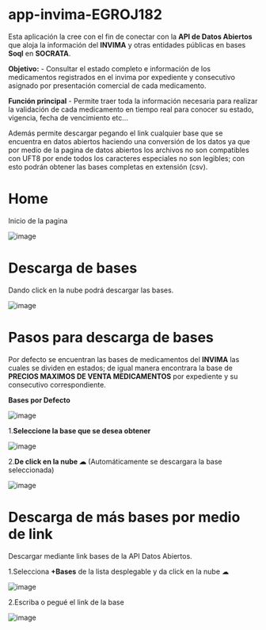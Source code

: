# app-invima-EGROJ182
Esta aplicación la cree con el fin de conectar con la **API de Datos Abiertos** que aloja la información del **INVIMA** y otras entidades públicas en bases **Soql** en **SOCRATA**.

**Objetivo:** 
      - Consultar el estado completo e información de los medicamentos registrados en el invima por expediente y consecutivo asignado por presentación comercial de cada medicamento.

**Función principal**
      - Permite traer toda la información necesaria para realizar la validación de cada medicamento en tiempo real para conocer su estado, vigencia, fecha de vencimiento etc...

Además permite descargar pegando el link cualquier base que se encuentra en datos abiertos haciendo una conversión de los datos ya que por medio de la pagina de datos abiertos los archivos no son compatibles con UFT8 por ende todos los caracteres especiales no son legibles; con esto podrán obtener las bases completas en extensión (csv).

# Home
Inicio de la pagina

![image](https://github.com/EGROJ182/app-invima-EGROJ182/assets/109677233/eeaea35b-b40f-469b-81ba-bb18176f83da)

# Descarga de bases
Dando click en la nube podrá descargar las bases.

![image](https://github.com/EGROJ182/app-invima-EGROJ182/assets/109677233/7fae180d-6057-4d28-8d39-b12481a884e1)

# Pasos para descarga de bases
Por defecto se encuentran las bases de medicamentos del **INVIMA** las cuales se dividen en estados; de igual manera encontrara la base de **PRECIOS MAXIMOS DE VENTA MEDICAMENTOS** por expediente y su consecutivo correspondiente.

**Bases por Defecto**
      
![image](https://github.com/EGROJ182/app-invima-EGROJ182/assets/109677233/85715b7b-25c0-4bf2-9e46-6596803a3d64)
      
1.**Seleccione la base que se desea obtener**
      
![image](https://github.com/EGROJ182/app-invima-EGROJ182/assets/109677233/779f0442-1ccc-47e7-93dd-a4efdb6195cf)

2.**De click en la nube ☁** (Automáticamente se descargara la base seleccionada)

![image](https://github.com/EGROJ182/app-invima-EGROJ182/assets/109677233/4bfdabc2-f9e5-4f33-aa55-89ee08faf85f)

# Descarga de más bases por medio de link
Descargar mediante link bases de la API Datos Abiertos.

1.Selecciona **+Bases** de la lista desplegable y da click en la nube ☁

![image](https://github.com/EGROJ182/app-invima-EGROJ182/assets/109677233/12a027f7-d1cb-428f-95ec-b7ca05485bab)

2.Escriba o pegué el link de la base

![image](https://github.com/EGROJ182/app-invima-EGROJ182/assets/109677233/2dd87614-74bd-428a-b0f6-49edf182cac8)
